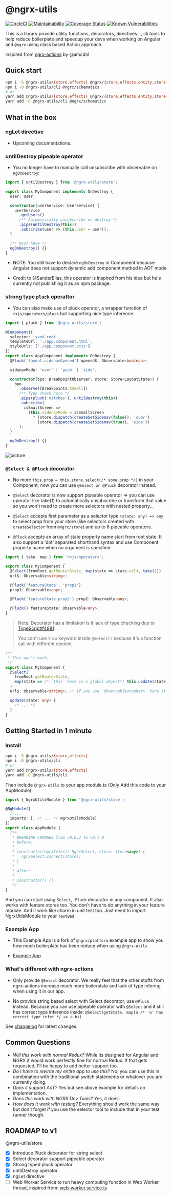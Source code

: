 # @ngrx-utils

[![CircleCI](https://circleci.com/gh/ngrx-utils/ngrx-utils.svg?style=svg)](https://circleci.com/gh/ngrx-utils/ngrx-utils) [![Maintainability](https://api.codeclimate.com/v1/badges/481564ca973db91b89e5/maintainability)](https://codeclimate.com/github/ngrx-utils/ngrx-utils/maintainability) [![Coverage Status](https://coveralls.io/repos/github/ngrx-utils/ngrx-utils/badge.svg?branch=master)](https://coveralls.io/github/ngrx-utils/ngrx-utils?branch=master) [![Known Vulnerabilities](https://snyk.io/test/github/ngrx-utils/ngrx-utils/badge.svg)](https://snyk.io/test/github/ngrx-utils/ngrx-utils)

This is a library provide utility functions, decorators, directives..., cli tools to help reduce boilerplate and speedup your devs when working on Angular and `@ngrx` using class based Action approach.

Inspired from [ngrx-actions](https://github.com/amcdnl/ngrx-actions) by @amcdnl

## Quick start

```sh
npm i -S @ngrx-utils/{store,effects} @ngrx/{store,effects,entity,store-devtools,router-store}
npm i -D @ngrx-utils/cli @ngrx/schematics
# or
yarn add @ngrx-utils/{store,effects} @ngrx/{store,effects,entity,store-devtools,router-store}
yarn add -D @ngrx-utils/cli @ngrx/schematics
```

## What in the box

### ngLet directive

* Upcoming documentations.

### untilDestroy pipeable operator

* You no longer have to manually call unsubscribe with observable on `ngOnDestroy`:

```typescript
import { untilDestroy } from '@ngrx-utils/store';

export class MyComponent implements OnDestroy {
  user: User;

  constructor(userService: UserService) {
    userService
      .getUsers()
      /** Automatically unsubscribe on destroy */
      .pipe(untilDestroy(this))
      .subscribe(user => (this.user = user));
  }

  /** Must have */
  ngOnDestroy() {}
}
```

* NOTE: You still have to declare `ngOnDestroy` in Component because Angular does not support dynamic add component method in AOT mode

* Credit to @SanderElias, this operator is inspired from his idea but he's currently not publishing it as an npm package.

### strong type `pluck` operattor

* You can also make use of pluck operator, a wrapper function of `rxjs/operators/pluck` but supporting nice type inference.

```typescript
import { pluck } from '@ngrx-utils/store';

@Component({
  selector: 'sand-root',
  templateUrl: './app.component.html',
  styleUrls: ['./app.component.scss']
})
export class AppComponent implements OnDestroy {
  @Pluck('layout.sidenavOpened') opened$: Observable<boolean>;

  sidenavMode: 'over' | 'push' | 'side';

  constructor(bpo: BreakpointObserver, store: Store<LayoutState>) {
    bpo
      .observe([Breakpoints.XSmall])
      /** Type check here */
      .pipe(pluck('matches'), untilDestroy(this))
      .subscribe(
        isSmallScreen =>
          (this.sidenavMode = isSmallScreen
            ? (store.dispatch(createSetSidenav(false)), 'over')
            : (store.dispatch(createSetSidenav(true)), 'side'))
      );
  }

  ngOnDestroy() {}
}
```

![picture](https://media.giphy.com/media/3ohs4yQkU3hYGLl3Tq/giphy.gif)

### `@Select & @Pluck` decorator

* No more `this.prop = this.store.select(/* some prop */)` in your Component, now you can use `@Select or @Pluck` decorator instead.

* `@Select` decorator is now support pipeable operator => you can use operator like take(1) to automatically unsubscribe or transform that value so you won't need to create more selectors with nested property...

* `@Select` accepts first parameter as a selector type `(state: any) => any` to select prop from your store (like selectors created with `createSelector` from `@ngrx/store`) and up to 8 pipeable operators.

* `@Pluck` accepts an array of state property name start from root state. It also support a 'dot' separated shorthand syntax and use Component property name when no argument is specified.

```typescript
import { take, map } from 'rxjs/operators';

export class MyComponent {
  @Select(fromRoot.getRouterState, map(state => state.url), take(1))
  url$: Observable<string>;

  @Pluck('featureState', 'prop1')
  prop1: Observable<any>;

  @Pluck('featureState.prop2') prop2: Observable<any>;

  @Pluck() featureState: Observable<any>;
}
```

> Note: Decorator has a limitation is it lack of type checking due to [TypeScript#4881](https://github.com/Microsoft/TypeScript/issues/4881).
>
> You can't use `this` keyword inside `@Select()` because it's a function call with different context

```typescript
/**
 * This won't work.
 */
export class MyComponent {
  @Select(
    fromRoot.getRouterState,
    map(state => /* `this` here is a global object*/ this.update(state))
  )
  url$: Observable<string>; /* if you use `Observable<number>` here it won't throw an error */

  update(state: any) {
    /* ... */
  }
}
```

## Getting Started in 1 minute

### Install

```sh
npm i -S @ngrx-utils/{store,effects}
npm i -D @ngrx-utils/cli
# or
yarn add @ngrx-utils/{store,effects}
yarn add -D @ngrx-utils/cli
```

Then include `@ngrx-utils` to your app.module.ts (Only Add this code to your AppModule):

```typescript
import { NgrxUtilsModule } from '@ngrx-utils/store';

@NgModule({
  //...
  imports: [, /* ... */ NgrxUtilsModule]
})
export class AppModule {
  /**
   * BREAKING CHANGES from v0.6.3 to v0.7.0
   * Before:
   *
   * constructor(ngrxSelect: NgrxSelect, store: Store<any>) {
   *   ngrxSelect.connect(store);
   * }
   *
   * After:
   *
   * constructor() {}
   */
}
```

And you can start using `Select, Pluck` decorator in any component. It also works with feature stores too. You don't have to do anything in your feature module. And it work like charm in unit test too. Just need to import NgrxUtilsModule to your `TestBed`

### Example App

* This Example App is a fork of `@ngrx/platform` example app to show you how much boilerplate has been reduce when using `@ngrx-utils`

* [Example App](example-app)

### What's different with ngrx-actions

* Only provide `@Select` decorator. We really feel that the other stuffs from ngrx-actions increase much more boilerplate and lack of type infering when using it in our app.

* No provide string based select with Select decorator, use `@Pluck` instead. Because you can use pipeable operator with `@Select` and it still has correct type inference inside: `@Select(getState, map(a /* 'a' has correct type infer */ => a.b))`

See [changelog](CHANGELOG.md) for latest changes.

## Common Questions

* _Will this work with normal Redux?_ While its designed for Angular and NGRX it would work perfectly fine for normal Redux. If that gets requested, I'll be happy to add better support too.
* _Do I have to rewrite my entire app to use this?_ No, you can use this in combination with the traditional switch statements or whatever you are currently doing.
* _Does it support AoT?_ Yes but see above example for details on implementation.
* _Does this work with NGRX Dev Tools?_ Yes, it does.
* _How does it work with testing?_ Everything should work the same way but don't forget if you use the selector tool to include that in your test runner though.

## ROADMAP to v1

@ngrx-utils/store

* [x] Introduce Pluck decorator for string select
* [x] Select decorator support pipeable operator
* [x] Strong typed pluck operator
* [x] untilDestroy operator
* [x] ngLet directive
* [ ] Web Worker Service to run heavy computing function in Web Worker thread, inspired from: [web-worker.service.ts](https://github.com/Tyler-V/angular-web-workers/blob/master/src/app/fibonacci/web-worker/web-worker.service.ts)
